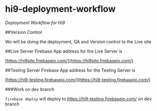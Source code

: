 # hi9-deployment-workflow
*Deployment Workflow for Hi9*

##Version Control

Wo will be doing the deployment, QA and Version control to the Live site

##Live Server
Firebase App address for the Live Server is

[https://hi9site.firebaseio.com/](https://hi9site.firebaseio.com/)

##Testing Server
Firebase App address for the Testing Server is

[https://hi9-testing.firebaseio.com/](https://hi9-testing.firebaseio.com/)

###Work on dev branch

```firebase deploy``` will deploy to https://hi9-testing.firebaseio.com/ on dev branch

